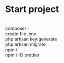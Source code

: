 <h1>Start project</h1>
<br>
composer i
<br>
create file .env
<br>
php artisan key:generate
<br>
php artisan migrate
<br>
npm i
<br>
npm i -D prettier
<br>
